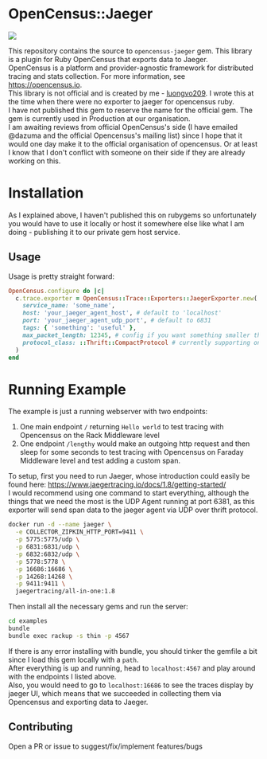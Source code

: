 # OpenCensus::Jaeger

![](https://user-images.githubusercontent.com/15828926/55776200-24446f80-5ac6-11e9-9660-be9a987cdf4a.png)

This repository contains the source to `opencensus-jaeger` gem. This library is a plugin for Ruby OpenCensus that exports data to Jaeger.   
OpenCensus is a platform and provider-agnostic framework for distributed tracing and stats collection. For more information, see https://opencensus.io.  
This library is not official and is created by me - [luongvo209](https://www.github.com/luongvo209). I wrote this at the time when there were no exporter to jaeger for opencensus ruby.  
I have not published this gem to reserve the name for the official gem. The gem is currently used in Production at our organisation.   
I am awaiting reviews from official OpenCensus's side (I have emailed @dazuma and the official Opencensus's mailing list) since I hope that it would one day make it to the official organisation of opencensus. Or at least I know that I don't conflict with someone on their side if they are already working on this.  

# Installation
As I explained above, I haven't published this on rubygems so unfortunately you would have to use it locally or host it somewhere else like what I am doing - publishing it to our private gem host service.

## Usage
Usage is pretty straight forward:

```ruby
OpenCensus.configure do |c|
  c.trace.exporter = OpenCensus::Trace::Exporters::JaegerExporter.new(
    service_name: 'some_name',
    host: 'your_jaeger_agent_host', # default to 'localhost'
    port: 'your_jaeger_agent_udp_port', # default to 6831
    tags: { 'something': 'useful' },
    max_packet_length: 12345, # config if you want something smaller than DEFAULT_MAX_LENGTH,
    protocol_class: ::Thrift::CompactProtocol # currently supporting only compact protocol
  )
end
```

# Running Example
The example is just a running webserver with two endpoints:  

1. One main endpoint `/` returning `Hello world` to test tracing with Opencensus on the Rack Middleware level
2. One endpoint `/lengthy` would make an outgoing http request and then sleep for some seconds to test tracing with Opencensus on Faraday Middleware level and test adding a custom span.

To setup, first you need to run Jaeger, whose introduction could easily be found here: https://www.jaegertracing.io/docs/1.8/getting-started/  
I would recommend using one command to start everything, although the things that we need the most is the UDP Agent running at port 6381, as this exporter will send span data to the jaeger agent via UDP over thrift protocol.  

```bash
docker run -d --name jaeger \
  -e COLLECTOR_ZIPKIN_HTTP_PORT=9411 \
  -p 5775:5775/udp \
  -p 6831:6831/udp \
  -p 6832:6832/udp \
  -p 5778:5778 \
  -p 16686:16686 \
  -p 14268:14268 \
  -p 9411:9411 \
  jaegertracing/all-in-one:1.8
```

Then install all the necessary gems and run the server:   
```bash
cd examples
bundle
bundle exec rackup -s thin -p 4567
```

If there is any error installing with bundle, you should tinker the gemfile a bit since I load this gem locally with a `path`.   
After everything is up and running, head to `localhost:4567` and play around with the endpoints I listed above.  
Also, you would need to go to `localhost:16686` to see the traces display by jaeger UI, which means that we succeeded in collecting them via Opencensus and exporting data to Jaeger.  

## Contributing
Open a PR or issue to suggest/fix/implement features/bugs
